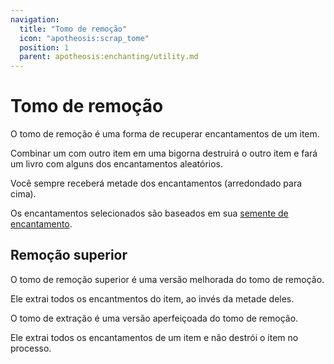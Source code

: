 ```yaml
---
navigation:
  title: "Tomo de remoção"
  icon: "apotheosis:scrap_tome"
  position: 1
  parent: apotheosis:enchanting/utility.md
---
```


# Tomo de remoção

O tomo de remoção é uma forma de recuperar encantamentos de um item.

Combinar um com outro item em uma bigorna destruirá o outro item e fará um livro com alguns dos encantamentos aleatórios.

Você sempre receberá metade dos encantamentos (arredondado para cima).

Os encantamentos selecionados são baseados em sua [semente de encantamento](../table/seed.md).

<Recipe id="apotheosis:scrap_tome" />

## Remoção superior

<ItemImage id="apotheosis:improved_scrap_tome" />

O <Color id="blue">tomo de remoção superior</Color> é uma versão melhorada do tomo de remoção.

Ele extrai todos os encantmentos do item, ao invés da metade deles.

<ItemImage id="apotheosis:extraction_tome" />

O <Color id="blue">tomo de extração</Color> é uma versão aperfeiçoada do tomo de remoção.

Ele extrai todos os encantamentos de um item e não destrói o item no processo.

